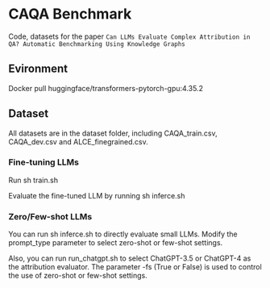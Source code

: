 # CAQA Benchmark
Code, datasets for the paper ```Can LLMs Evaluate Complex Attribution in QA? Automatic Benchmarking Using Knowledge Graphs```

## Evironment
Docker pull huggingface/transformers-pytorch-gpu:4.35.2

## Dataset
All datasets are in the dataset folder, including CAQA_train.csv, CAQA_dev.csv and ALCE_finegrained.csv.

### Fine-tuning LLMs
Run sh train.sh

Evaluate the fine-tuned LLM by running sh inferce.sh

### Zero/Few-shot LLMs
You can run sh inferce.sh to directly evaluate small LLMs. 
Modify the prompt_type parameter to select zero-shot or few-shot settings.

Also, you can run run_chatgpt.sh to select ChatGPT-3.5 or ChatGPT-4 as the attribution evaluator. The parameter -fs (True or False) is used to control the use of zero-shot or few-shot settings.
